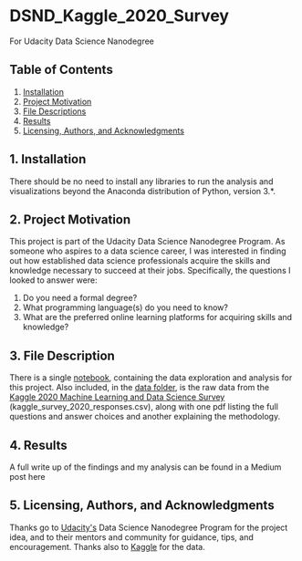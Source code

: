 # DSND_Kaggle_2020_Survey
For Udacity Data Science Nanodegree

## Table of Contents
  1. [Installation](#1--installation)
  2. [Project Motivation](#2--project-motivation)
  3. [File Descriptions](#3--file-descriptions)
  4. [Results](#4--results)
  5. [Licensing, Authors, and Acknowledgments](#5--licensing-authors-and-acknowledgments)

## 1. Installation
There should be no need to install any libraries to run the analysis and visualizations beyond the Anaconda distribution of Python, version 3.*. 

## 2. Project Motivation
This project is part of the Udacity Data Science Nanodegree Program. As someone who aspires to a data science career, I was interested in finding out how established data science professionals acquire the skills and knowledge necessary to succeed at their jobs. Specifically, the questions I looked to answer were:
  1. Do you need a formal degree?
  2. What programming language(s) do you need to know?
  3. What are the preferred online learning platforms for acquiring skills and knowledge?

## 3. File Description
There is a single [notebook](https://github.com/khiara/DSND_Kaggle_2020_Survey/blob/main/Charting%20a%20path%20into%20the%20data%20science%20field.ipynb), containing the data exploration and analysis for this project. Also included, in the [data folder](https://github.com/khiara/DSND_Kaggle_2020_Survey/tree/main/data), is the raw data from the [Kaggle 2020 Machine Learning and Data Science Survey](https://www.kaggle.com/c/kaggle-survey-2020/overview) (kaggle_survey_2020_responses.csv), along with one pdf listing the full questions and answer choices and another explaining the methodology.

## 4. Results
A full write up of the findings and my analysis can be found in a Medium post here

## 5. Licensing, Authors, and Acknowledgments
Thanks go to [Udacity's](https://Udacity.com) Data Science Nanodegree Program for the project idea, and to their mentors and community for guidance, tips, and encouragement. Thanks also to [Kaggle](https://kaggle.com) for the data.
